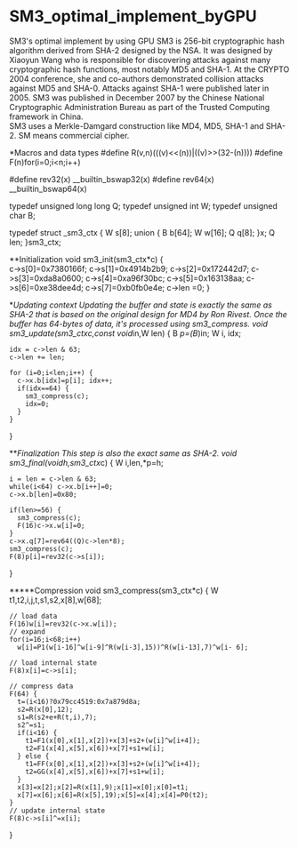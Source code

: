 # SM3_optimal_implement_byGPU
SM3's optimal implement by using GPU
SM3 is 256-bit cryptographic hash algorithm derived from SHA-2 designed by the NSA. 
It was designed by Xiaoyun Wang who is responsible for discovering attacks against many cryptographic hash functions, most notably MD5 and SHA-1. 
At the CRYPTO 2004 conference, she and co-authors demonstrated collision attacks against MD5 and SHA-0. Attacks against SHA-1 were published later in 2005. 
SM3 was published in December 2007 by the Chinese National Cryptographic Administration Bureau as part of the Trusted Computing framework in China.  
SM3 uses a Merkle-Damgard construction like MD4, MD5, SHA-1 and SHA-2. SM means commercial cipher. 


  *Macros and data types
#define R(v,n)(((v)<<(n))|((v)>>(32-(n))))
#define F(n)for(i=0;i<n;i++)

#define rev32(x) __builtin_bswap32(x)
#define rev64(x) __builtin_bswap64(x)

typedef unsigned long long Q;
typedef unsigned int W;
typedef unsigned char B;

typedef struct _sm3_ctx {
    W s[8];
    union {
      B b[64];
      W w[16];
      Q q[8];
    }x;
    Q len;
}sm3_ctx;

 **Initialization
 void sm3_init(sm3_ctx*c) {    
    c->s[0]=0x7380166f;
    c->s[1]=0x4914b2b9;
    c->s[2]=0x172442d7;
    c->s[3]=0xda8a0600;
    c->s[4]=0xa96f30bc;
    c->s[5]=0x163138aa;
    c->s[6]=0xe38dee4d;
    c->s[7]=0xb0fb0e4e;
    c->len =0;
}

 ***Updating context
 Updating the buffer and state is exactly the same as SHA-2 that is based on the original design for MD4 by Ron Rivest. 
 Once the buffer has 64-bytes of data, it's processed using sm3_compress.
 void sm3_update(sm3_ctx*c,const void*in,W len) {
    B *p=(B*)in;
    W i, idx;
    
    idx = c->len & 63;
    c->len += len;
    
    for (i=0;i<len;i++) {
      c->x.b[idx]=p[i]; idx++;
      if(idx==64) {
        sm3_compress(c);
        idx=0;
      }
    }
}

 ****Finalization
 This step is also the exact same as SHA-2.
 void sm3_final(void*h,sm3_ctx*c) {
    W i,len,*p=h;
    
    i = len = c->len & 63;
    while(i<64) c->x.b[i++]=0;
    c->x.b[len]=0x80;
    
    if(len>=56) {
      sm3_compress(c);
      F(16)c->x.w[i]=0;
    }
    c->x.q[7]=rev64((Q)c->len*8);
    sm3_compress(c);
    F(8)p[i]=rev32(c->s[i]);
}

 *****Compression
 void sm3_compress(sm3_ctx*c) {
    W t1,t2,i,j,t,s1,s2,x[8],w[68];

    // load data
    F(16)w[i]=rev32(c->x.w[i]);
    // expand
    for(i=16;i<68;i++)
      w[i]=P1(w[i-16]^w[i-9]^R(w[i-3],15))^R(w[i-13],7)^w[i- 6];

    // load internal state
    F(8)x[i]=c->s[i];
    
    // compress data
    F(64) {
      t=(i<16)?0x79cc4519:0x7a879d8a;
      s2=R(x[0],12);      
      s1=R(s2+e+R(t,i),7);
      s2^=s1;
      if(i<16) {
        t1=F1(x[0],x[1],x[2])+x[3]+s2+(w[i]^w[i+4]);
        t2=F1(x[4],x[5],x[6])+x[7]+s1+w[i];
      } else {
        t1=FF(x[0],x[1],x[2])+x[3]+s2+(w[i]^w[i+4]);
        t2=GG(x[4],x[5],x[6])+x[7]+s1+w[i];      
      }
      x[3]=x[2];x[2]=R(x[1],9);x[1]=x[0];x[0]=t1;
      x[7]=x[6];x[6]=R(x[5],19);x[5]=x[4];x[4]=P0(t2);     
    }
    // update internal state
    F(8)c->s[i]^=x[i];
}

